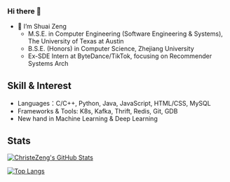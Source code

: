 ### Hi there 👋
- 🌱 I’m Shuai Zeng
  - M.S.E. in Computer Engineering (Software Engineering & Systems), The University of Texas at Austin
  - B.S.E. (Honors) in Computer Science, Zhejiang University
  - Ex-SDE Intern at ByteDance/TikTok, focusing on Recommender Systems Arch

## Skill & Interest
- Languages：C/C++, Python, Java, JavaScript, HTML/CSS, MySQL
- Frameworks & Tools: K8s, Kafka, Thrift, Redis, Git, GDB
- New hand in Machine Learning & Deep Learning

## Stats

<a href="https://github.com/ChristeZeng/ChristeZeng">
  <img align="center" src="https://github-readme-stats.vercel.app/api/top-langs/?username=ChristeZeng&langs_count=10&layout=compact" alt="ChristeZeng's GitHub Stats" /></a>

<!-- <a href="https://github.com/ChristeZeng">
  <img align="center" src="https://github-readme-stats.vercel.app/api?username=ChristeZeng&show_icons=true&line_height=27&count_private=true&title_color=6aa6f8" alt="ChristeZeng's GitHub Stats" /></a>
-->
[![Top Langs](https://github-readme-stats.vercel.app/api/top-langs/?username=ChristeZeng&hide=javascript,html)](https://github.com/ChristeZeng/github-readme-stats)


<!--
**ChristeZeng/ChristeZeng** is a ✨ _special_ ✨ repository because its `README.md` (this file) appears on your GitHub profile.

Here are some ideas to get you started:

- 🔭 I’m currently working on ByteDance as an Infra Developer
- 🌱 I’m currently learning School of Computer Science, Zhejiang University
- 👯 I’m looking to collaborate on ...
- 🤔 I’m looking for help with ...
- 💬 Ask me about ...
- 📫 How to reach me: ...
- 😄 Pronouns: ...
- ⚡ Fun fact: ...
-->
